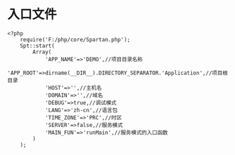 # 入口文件


    <?php
	    require('F:/php/core/Spartan.php');
	    Spt::start(
	    	Array(
	    		'APP_NAME'=>'DEMO',//项目目录名称
	    		'APP_ROOT'=>dirname(__DIR__).DIRECTORY_SEPARATOR.'Application',//项目根目录
	    		'HOST'=>'',//主机名
	    		'DOMAIN'=>'',//域名
	    		'DEBUG'=>true,//调试模式
	    		'LANG'=>'zh-cn',//语言包
	    		'TIME_ZONE'=>'PRC',//时区
	    		'SERVER'=>false,//服务模式
	    		'MAIN_FUN'=>'runMain',//服务模式的入口函数
	    	)
	    );
    
